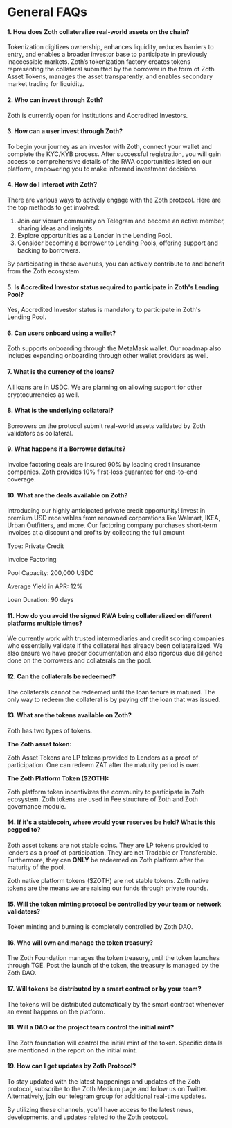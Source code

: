 # General FAQs

#### 1. **How does Zoth collateralize real-world assets on the chain?**

Tokenization digitizes ownership, enhances liquidity, reduces barriers to entry, and enables a broader investor base to participate in previously inaccessible markets. Zoth’s tokenization factory creates tokens representing the collateral submitted by the borrower in the form of Zoth Asset Tokens, manages the asset transparently, and enables secondary market trading for liquidity.

#### 2. Who can invest through Zoth?

Zoth is currently open for Institutions and Accredited Investors.

#### 3. How can a user invest through Zoth?

To begin your journey as an investor with Zoth, connect your wallet and complete the KYC/KYB process. After successful registration, you will gain access to comprehensive details of the RWA opportunities listed on our platform, empowering you to make informed investment decisions.

#### 4. **How do I interact with Zoth?**

There are various ways to actively engage with the Zoth protocol. Here are the top methods to get involved:

1. Join our vibrant community on Telegram and become an active member, sharing ideas and insights.
2. Explore opportunities as a Lender in the Lending Pool.
3. Consider becoming a borrower to Lending Pools, offering support and backing to borrowers.

By participating in these avenues, you can actively contribute to and benefit from the Zoth ecosystem.

#### 5. **Is Accredited Investor status required to participate in Zoth's Lending Pool?**

Yes, Accredited Investor status is mandatory to participate in Zoth's Lending Pool.

#### 6. Can users onboard using a wallet?

Zoth supports onboarding through the MetaMask wallet. Our roadmap also includes expanding onboarding through other wallet providers as well.

#### 7. **What is the currency of the loans?**

All loans are in USDC. We are planning on allowing support for other cryptocurrencies as well.

#### 8. What is the underlying collateral?

Borrowers on the protocol submit real-world assets validated by Zoth validators as collateral.

#### 9. What happens if a **Borrower defaults?**

Invoice factoring deals are insured 90% by leading credit insurance companies. Zoth provides 10% first-loss guarantee for end-to-end coverage.

#### 10. **What are the deals available on Zoth?**

Introducing our highly anticipated private credit opportunity! Invest in premium USD receivables from renowned corporations like Walmart, IKEA, Urban Outfitters, and more. Our factoring company purchases short-term invoices at a discount and profits by collecting the full amount&#x20;

Type: Private Credit&#x20;

Invoice Factoring&#x20;

Pool Capacity: 200,000 USDC&#x20;

Average Yield in APR: 12%&#x20;

Loan Duration: 90 days

#### 11. How do you avoid the signed RWA being collateralized on different platforms multiple times?

We currently work with trusted intermediaries and credit scoring companies who essentially validate if the collateral has already been collateralized. We also ensure we have proper documentation and also rigorous due diligence done on the borrowers and collaterals on the pool.

#### 12. Can the collaterals be redeemed?

The collaterals cannot be redeemed until the loan tenure is matured. The only way to redeem the collateral is by paying off the loan that was issued.

#### 13. What are the tokens available on Zoth?

Zoth has two types of tokens.

**The Zoth asset token:**

Zoth Asset Tokens are LP tokens provided to Lenders as a proof of participation. One can redeem ZAT after the maturity period is over.&#x20;

**The Zoth Platform Token ($ZOTH):**

Zoth platform token incentivizes the community to participate in Zoth ecosystem. Zoth tokens are used in Fee structure of Zoth and Zoth governance module.

#### 14. If it's a stablecoin, where would your reserves be held?  What is this pegged to?

Zoth asset tokens are not stable coins. They are LP tokens provided to lenders as a proof of participation. They are not Tradable or Transferable. Furthermore, they can **ONLY** be redeemed on Zoth platform after the maturity of the pool.

Zoth native platform tokens ($ZOTH) are not stable tokens. Zoth native tokens are the means we are raising our funds through private rounds.

#### 15. Will the token minting protocol be controlled by your team or network validators?

Token minting and burning is completely controlled by Zoth DAO.

#### 16. Who will own and manage the token treasury?

The Zoth Foundation manages the token treasury, until the token launches through TGE. Post the launch of the token, the treasury is managed by the Zoth DAO.

#### 17. Will tokens be distributed by a smart contract or by your team?

The tokens will be distributed automatically by the smart contract whenever an event happens on the platform.

#### 18. Will a DAO or the project team control the initial mint?

The Zoth foundation will control the initial mint of the token. Specific details are mentioned in the report on the initial mint.

#### 19. How can I get updates by Zoth Protocol?

To stay updated with the latest happenings and updates of the Zoth protocol, subscribe to the Zoth Medium page and follow us on Twitter. Alternatively, join our telegram group for additional real-time updates.

By utilizing these channels, you'll have access to the latest news, developments, and updates related to the Zoth protocol.
